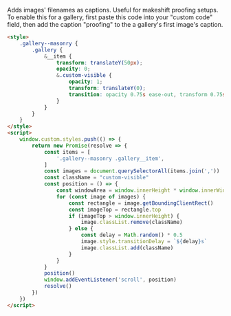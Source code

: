 Adds images' filenames as captions. Useful for makeshift proofing setups. To enable this for a gallery, first paste this code into your "custom code" field, then add the caption "proofing" to the a gallery's first image's caption.

```html
<style>
	.gallery--masonry {
		.gallery {
			&__item {
				transform: translateY(50px);
				opacity: 0;
				&.custom-visible {
					opacity: 1;
					transform: translateY(0);
					transition: opacity 0.75s ease-out, transform 0.75s ease-out;
				}
			}
		}
	}
</style>
<script>
	window.custom.styles.push(() => {
		return new Promise(resolve => {
			const items = [
				'.gallery--masonry .gallery__item',
			]
			const images = document.querySelectorAll(items.join(','))
			const className = "custom-visible"
			const position = () => {
				const windowArea = window.innerHeight * window.innerWidth
				for (const image of images) {
					const rectangle = image.getBoundingClientRect()
					const imageTop = rectangle.top
					if (imageTop > window.innerHeight) {
						image.classList.remove(className)
					} else {
						const delay = Math.random() * 0.5
						image.style.transitionDelay = `${delay}s`
						image.classList.add(className)
					}
				}
			}
			position()
			window.addEventListener('scroll', position)
			resolve()
		})
	})
</script>
```
